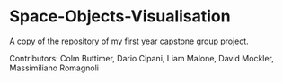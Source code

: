 # Space-Objects-Visualisation
A copy of the repository of my first year capstone group project.

Contributors: Colm Buttimer, Dario Cipani, Liam Malone, David Mockler, Massimiliano Romagnoli
